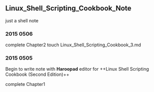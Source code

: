 ## Linux_Shell_Scripting_Cookbook_Note
just a shell note

### 2015 0506
complete Chapter2
touch Linux_Shell_Scripting_Cookbook_3.md

### 2015 0505
Begin to write note with **Haroopad** editor for ++Linux Shell Scripting Cookbook (Second Edition)++

complete Chapter1
